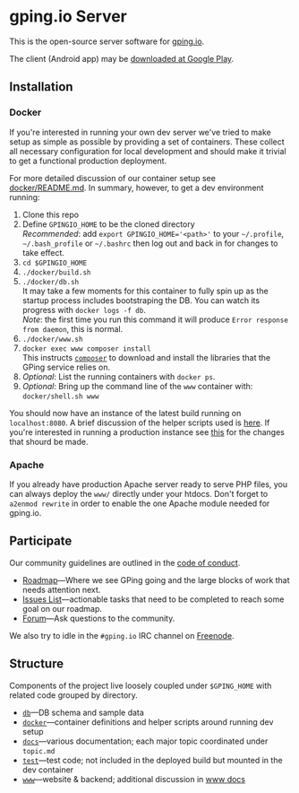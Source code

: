 # gping.io Server

This is the open-source server software for [gping.io](http://gping.io).

The client (Android app) may be [downloaded at Google Play](https://play.google.com/store/apps/details?id=io.gping).

<a name="install"></a>
## Installation

### Docker

If you're interested in running your own dev server we've tried to make setup as
simple as possible by providing a set of containers. These collect all necessary
configuration for local development and should make it trivial to get a
functional production deployment.

For more detailed discussion of our container setup see [docker/README.md][dockerref].
In summary, however, to get a dev environment running:

1. Clone this repo
2. Define `GPINGIO_HOME` to be the cloned directory  
   _Recommended_: add `export GPINGIO_HOME='<path>'` to your `~/.profile`, `~/.bash_profile`
   or `~/.bashrc` then log out and back in for changes to take effect.
3. `cd $GPINGIO_HOME`
4. `./docker/build.sh`
5. `./docker/db.sh`  
   It may take a few moments for this container to fully spin up as the startup
   process includes bootstraping the DB. You can watch its progress with
   `docker logs -f db`.  
   _Note_: the first time you run this command it will produce `Error response
   from daemon`, this is normal.
6. `./docker/www.sh`
7. `docker exec www composer install`  
   This instructs [`composer`][composer] to download and install the libraries
   that the GPing service relies on.
8. _Optional_: List the running containers with `docker ps`.
9. _Optional_: Bring up the command line of the `www` container with:
   `docker/shell.sh www`

You should now have an instance of the latest build running on `localhost:8080`.
A brief discussion of the helper scripts used is [here][scriptref]. If you're
interested in running a production instance see [this][prodref] for the changes
that shourd be made.

[dockerref]: docker/README.md#containers
[scriptref]: docker/README.md#conveniences
[prodref]: docs/Production.md
[composer]: https://getcomposer.org/

### Apache

If you already have production Apache server ready to serve PHP files, you can
always deploy the `www/` directly under your htdocs.  Don't forget to `a2enmod
rewrite` in order to enable the one Apache module needed for gping.io.

<a name="participate"></a>
## Participate

Our community guidelines are outlined in the [code of conduct][conduct].

- [Roadmap][roadmap]&mdash;Where we see GPing going and the large blocks of
  work that needs attention next.
- [Issues List][issues]&mdash;actionable tasks that need to be completed to
  reach some goal on our roadmap.
- [Forum][gg]&mdash;Ask questions to the community.

We also try to idle in the `#gping.io` IRC channel on [Freenode][fn].

[fn]: http://freenode.net/
[conduct]: conduct.md
[gg]: https://groups.google.com/forum/#!forum/gpingio
[issues]: https://github.com/dustball/gping.io/issues
[roadmap]: docs/Roadmap.md

<a name="structure"></a>
## Structure

Components of the project live loosely coupled under `$GPING_HOME` with
related code grouped by directory.

* [`db`](db)&mdash;DB schema and sample data
* [`docker`](docker)&mdash;container definitions and helper scripts around
  running dev setup
* [`docs`](docs)&mdash;various documentation; each major topic coordinated
  under `topic.md`
* [`test`](test)&mdash;test code; not included in the deployed build but
  mounted in the dev container
* [`www`](www)&mdash;website & backend; additional discussion in
  [www docs](docs/www.md)
